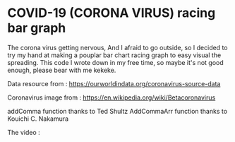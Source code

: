 COVID-19 (CORONA VIRUS) racing bar graph
====
The corona virus getting nervous, And I afraid to go outside, so I decided to try my hand at making a pouplar bar chart racing graph to easy visual the spreading.
This code I wrote down in my free time, so maybe it's not good enough, please bear with me kekeke.

Data resource from :
https://ourworldindata.org/coronavirus-source-data

Coronavirus image from :
https://en.wikipedia.org/wiki/Betacoronavirus

addComma function thanks to Ted Shultz 
AddCommaArr function thanks to Kouichi C. Nakamura

The video :
